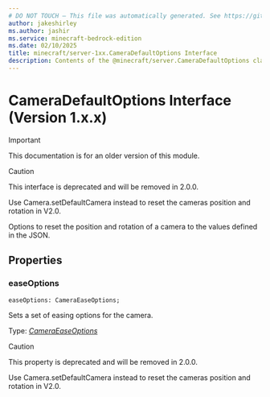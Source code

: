 ```yaml
---
# DO NOT TOUCH — This file was automatically generated. See https://github.com/mojang/minecraftapidocsgenerator to modify descriptions, examples, etc.
author: jakeshirley
ms.author: jashir
ms.service: minecraft-bedrock-edition
ms.date: 02/10/2025
title: minecraft/server-1xx.CameraDefaultOptions Interface
description: Contents of the @minecraft/server.CameraDefaultOptions class (Version 1.x.x).
---
```

# CameraDefaultOptions Interface (Version 1.x.x)

> [!IMPORTANT]
> This documentation is for an older version of this module.

> [!CAUTION]
> This interface is deprecated and will be removed in 2.0.0.
> 
> Use Camera.setDefaultCamera instead to reset the cameras position and rotation in V2.0.

Options to reset the position and rotation of a camera to the values defined in the JSON.

## Properties

### **easeOptions**
`easeOptions: CameraEaseOptions;`

Sets a set of easing options for the camera.

Type: [*CameraEaseOptions*](CameraEaseOptions.md)

> [!CAUTION]
> This property is deprecated and will be removed in 2.0.0.
> 
> Use Camera.setDefaultCamera instead to reset the cameras position and rotation in V2.0.
